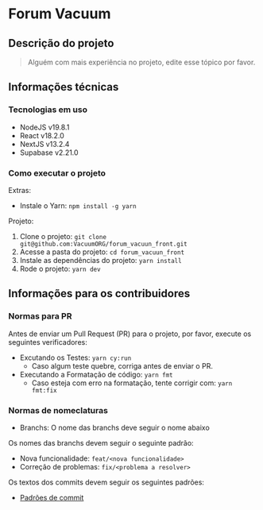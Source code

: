 # Forum Vacuum

## Descrição do projeto

> Alguém com mais experiência no projeto, edite esse tópico por favor.

## Informações técnicas

### Tecnologias em uso

- NodeJS v19.8.1
- React v18.2.0
- NextJS v13.2.4
- Supabase v2.21.0

### Como executar o projeto

Extras:

- Instale o Yarn: `npm install -g yarn`

Projeto:

1. Clone o projeto: `git clone git@github.com:VacuumORG/forum_vacuun_front.git`
2. Acesse a pasta do projeto: `cd forum_vacuun_front`
3. Instale as dependências do projeto: `yarn install`
4. Rode o projeto: `yarn dev`

## Informações para os contribuidores

### Normas para PR

Antes de enviar um Pull Request (PR) para o projeto, por favor, execute os seguintes verificadores:

- Excutando os Testes: `yarn cy:run`
  - Caso algum teste quebre, corriga antes de enviar o PR.
- Executando a Formatação de código: `yarn fmt`
  - Caso esteja com erro na formatação, tente corrigir com: `yarn fmt:fix`

### Normas de nomeclaturas

- Branchs: O nome das branchs deve seguir o nome abaixo

Os nomes das branchs devem seguir o seguinte padrão:

- Nova funcionalidade: `feat/<nova funcionalidade>`
- Correção de problemas: `fix/<problema a resolver>`

Os textos dos commits devem seguir os seguintes padrões:

- [Padrões de commit](https://github.com/iuricode/padroes-de-commits)
